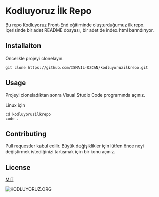 
# Kodluyoruz İlk Repo

Bu repo [Kodluyoruz](https://www.kodluyoruz.org/) Front-End eğitiminde oluşturduğumuz ilk repo. İçerisinde bir adet README dosyası, bir adet de index.html barındırıyor. 



## Installaiton

Öncelikle projeyi clonelayın.

``` git clone https://github.com/ISMAIL-OZCAN/kodluyoruzilkrepo.git ```



## Usage

Projeyi cloneladıktan sonra Visual Studio Code programında açınız.

Linux için 

```
cd kodluyoruzilkrepo
code .
```


## Contributing

Pull requestler kabul edilir. Büyük değişiklikler için lütfen önce neyi değiştirmek istediğinizi tartışmak için bir konu açınız. 


## License

[MIT](https://choosealicense.com/licenses/mit/)


![KODLUYORUZ.ORG](https://www.sivilsayfalar.org/wp-content/uploads/2017/08/12140740_592101067664371_7619142561799890911_n.png)


